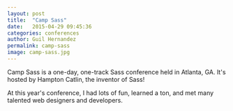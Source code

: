 ```yaml
---
layout: post
title:  "Camp Sass"
date:   2015-04-29 09:45:36
categories: conferences
author: Guil Hernandez
permalink: camp-sass
image: camp-sass.jpg
---
```


Camp Sass is a one-day, one-track Sass conference held in Atlanta, GA. It's
hosted by Hampton Catlin, the inventor of Sass!

At this year's conference, I had lots of fun, learned a ton, and met many 
talented web designers and developers.